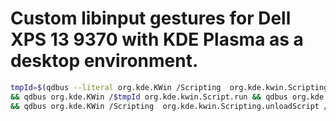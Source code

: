 # Custom libinput gestures for Dell XPS 13 9370 with KDE Plasma as a desktop environment.


```bash
tmpId=$(qdbus --literal org.kde.KWin /Scripting  org.kde.kwin.Scripting.loadScript /home/pf0/kgesture/test.js) \
&& qdbus org.kde.KWin /$tmpId org.kde.kwin.Script.run && qdbus org.kde.KWin /$tmpId org.kde.kwin.Script.stop \ 
&& qdbus org.kde.KWin /Scripting  org.kde.kwin.Scripting.unloadScript /home/pf0/kgesture/test.js

```
